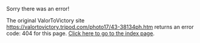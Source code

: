 

Sorry there was an error!

The original ValorToVictory site https://valortovictory.tripod.com/photo17/43-38134ph.htm returns an error code: 404 for this page. [Click here to go to the index page](../index.md).
